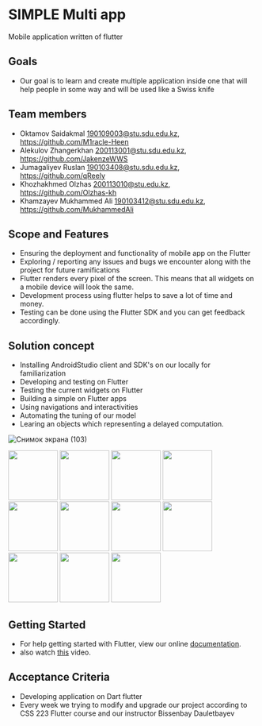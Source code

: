 # SIMPLE Multi app

Mobile application written of flutter

**Goals**
----------

- Our goal is to learn and create multiple application inside one that will help people in some way and will be used like a Swiss knife

**Team members**
----------

- Oktamov Saidakmal 190109003@stu.sdu.edu.kz, https://github.com/M1racle-Heen
- Alekulov Zhangerkhan 200113001@stu.sdu.edu.kz, https://github.com/JakenzeWWS
- Jumagaliyev Ruslan 190103408@stu.sdu.edu.kz, https://github.com/qReely
- Khozhakhmed Olzhas 200113010@stu.edu.kz, https://github.com/Olzhas-kh
- Khamzayev Mukhammed Ali 190103412@stu.sdu.edu.kz, https://github.com/MukhammedAli

**Scope and Features**
----------
- Ensuring the deployment and functionality of mobile app on the Flutter
- Exploring / reporting any issues and bugs we encounter along with the project for future ramifications
- Flutter renders every pixel of the screen. This means that all widgets on a mobile device will look the same.
- Development process  using flutter helps to save a lot of time and money.
- Testing can be done using the Flutter SDK and you can get feedback accordingly.

**Solution concept**
----------
- Installing AndroidStudio client and SDK's on our locally for familiarization
- Developing and testing on Flutter
- Testing the current widgets on Flutter
- Building a simple on Flutter apps
- Using navigations and interactivities
- Automating the tuning of our model
- Learing an objects which representing a delayed computation.

![Снимок экрана (103)](https://user-images.githubusercontent.com/70756496/145703088-eeb2e9fb-5d61-41f7-b4dc-6f779886a2de.png)
<p float="left">
  <img src="https://user-images.githubusercontent.com/70756496/146875751-01db3b3d-352f-4ffd-941d-1bdd66ba7780.png" width="100" />
  <img src="https://user-images.githubusercontent.com/70756496/146875760-0d37d3db-2c3d-476a-b006-6b9791926007.png" width="100" /> 
  <img src="https://user-images.githubusercontent.com/70756496/146875767-00b29015-f048-415c-97c9-d174fb548a14.png" width="100" />
  <img src="https://user-images.githubusercontent.com/70756496/146875840-9c61af36-1887-4a48-9840-14aeede778ee.png" width="100" />
  <img src="https://user-images.githubusercontent.com/70756496/146875771-eeea2da4-d351-467d-8eec-fbcf5df17f5f.png" width="100" /> 
  <img src="https://user-images.githubusercontent.com/70756496/146875773-1adfd3ff-fbcd-4e18-92d8-75480b72b084.png" width="100" />
  <img src="https://user-images.githubusercontent.com/70756496/146875780-c1bbf922-3945-4f5b-9087-2b480dc50c21.png" width="100" />
  <img src="https://user-images.githubusercontent.com/70756496/146875788-dab40d19-018a-4c73-a657-a035aedb3b90.png" width="100" /> 
  <img src="https://user-images.githubusercontent.com/70756496/146875799-f7b6d285-b0e2-4057-955a-16502bba0e13.png" width="100" />
  <img src="https://user-images.githubusercontent.com/70756496/146875808-3d77ce00-0fd3-4ec5-bf28-69f504fff45a.png" width="100" />
  <img src="https://user-images.githubusercontent.com/70756496/146875871-97211802-19ee-4f97-9fb0-95656aa02edc.png" width="100" /> 
</p>

**Getting Started**
----------

- For help getting started with Flutter, view our online
[documentation](http://flutter.io/).
- also watch [this](https://youtu.be/5izFFbdHnWY) video.

**Acceptance Criteria**
----------
- Developing application on Dart flutter
- Every week we trying to modify and upgrade our project according to CSS 223 Flutter course and our instructor Bissenbay Dauletbayev
